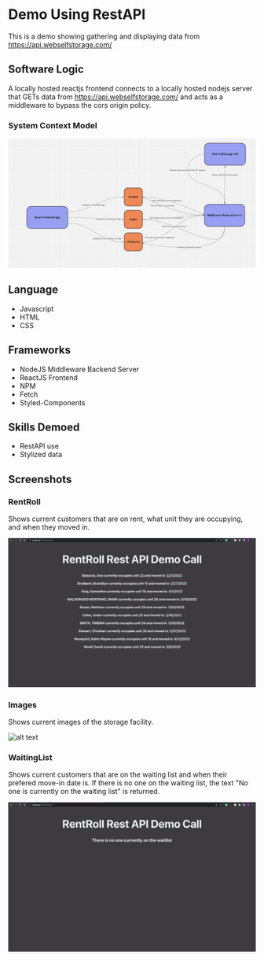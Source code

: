 # Demo Using RestAPI

This is a demo showing gathering and displaying data from https://api.webselfstorage.com/


## Software Logic
A locally hosted reactjs frontend connects to a locally hosted nodejs server that GETs data from https://api.webselfstorage.com/ and acts as a middleware to bypass the cors origin policy.

### System Context Model

 ![alt text](https://github.com/corygrossman/RestAPI_PinpointStorage/blob/master/data/system_context_model.png?raw=true)

## Language

 - Javascript
 - HTML
 - CSS

## Frameworks

- NodeJS Middleware Backend Server
- ReactJS Frontend
- NPM
- Fetch
- Styled-Components

## Skills Demoed

 - RestAPI use
 - Stylized data

 ## Screenshots

 ### RentRoll

 Shows current customers that are on rent, what unit they are occupying, and when they moved in.

 ![alt text](https://github.com/corygrossman/RestAPI_PinpointStorage/blob/master/data/rentroll.png?raw=true)

 ### Images

 Shows current images of the storage facility.

 ![alt text](https://github.com/corygrossman/RestAPI_PinpointStorage/blob/master/data/images.png?raw=true)

 ### WaitingList

 Shows current customers that are on the waiting list and when their prefered move-in date is.
 If there is no one on the waiting list, the text "No one is currently on the waiting list" is returned.

 ![alt text](https://github.com/corygrossman/RestAPI_PinpointStorage/blob/master/data/waitlist.png?raw=true)


